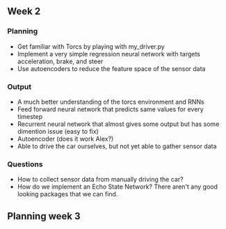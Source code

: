 ## Week 2
### Planning
- Get familiar with Torcs by playing with my_driver.py
- Implement a very simple regression neural network with targets acceleration, brake, and steer 
- Use autoencoders to reduce the feature space of the sensor data

### Output
- A much better understanding of the torcs environment and RNNs
- Feed forward neural network that predicts same values for every timestep
- Recurrent neural network that almost gives some output but has some dimention issue (easy to fix)
- Autoencoder (does it work Alex?)
- Able to drive the car ourselves, but not yet able to gather sensor data

### Questions
- How to collect sensor data from manually driving the car?
- How do we implement an Echo State Network? There aren't any good looking packages that we can find.

## Planning week 3

